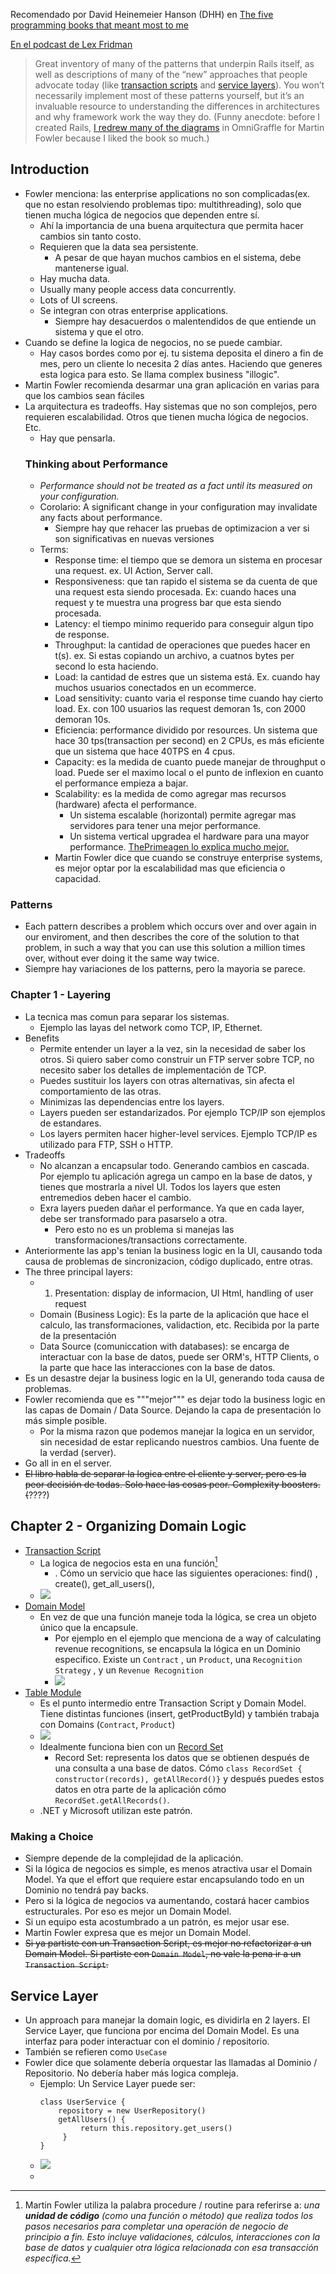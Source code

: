 Recomendado por David Heinemeier Hanson (DHH) en [The five programming books that meant most to me](https://signalvnoise.com/posts/3375-the-five-programming-books-that-meant-most-to-me)

[En el podcast de Lex Fridman](https://youtube.com/clip/UgkxExWeEoBgJrAb_jDGe2Bj4MUzlxJedXWS?si=NN2Sghs8vz8OBAce)


> Great inventory of many of the patterns that underpin Rails itself, as well as descriptions of many of the “new” approaches that people advocate today (like [transaction scripts](http://martinfowler.com/eaaCatalog/transactionScript.html) and [service layers](http://martinfowler.com/eaaCatalog/serviceLayer.html)). You won’t necessarily implement most of these patterns yourself, but it’s an invaluable resource to understanding the differences in architectures and why framework work the way they do. (Funny anecdote: before I created Rails, [I redrew many of the diagrams](http://martinfowler.com/eaaCatalog/) in OmniGraffle for Martin Fowler because I liked the book so much.)


## Introduction
- Fowler menciona: las enterprise applications no son complicadas(ex. que no estan resolviendo problemas tipo: multithreading), solo que tienen mucha lógica de negocios que dependen entre sí. 
	- Ahí la importancia de una buena arquitectura que permita hacer cambios sin tanto costo.
	- Requieren que la data sea persistente.
		- A pesar de que hayan muchos cambios en el sistema, debe mantenerse igual.
	- Hay mucha data.
	- Usually many people access data concurrently.
	- Lots of UI screens.
	- Se integran con otras enterprise applications.
		- Siempre hay desacuerdos o malentendidos de que entiende un sistema y que el otro.
- Cuando se define la logica de negocios, no se puede cambiar. 
	- Hay casos bordes como por ej. tu sistema deposita el dinero a fin de mes, pero un cliente lo necesita 2 días antes. Haciendo que generes esta logica para esto. Se llama complex business "illogic".
- Martin Fowler recomienda desarmar una gran aplicación en varias para que los cambios sean fáciles
- La arquitectura es tradeoffs. Hay sistemas que no son complejos, pero requieren escalabilidad. Otros que tienen mucha lógica de negocios. Etc.
	- Hay que pensarla.
  ### Thinking about Performance
  - *Performance should not be treated as a fact until its measured on your configuration.*
  - Corolario: A significant change in your configuration may invalidate any facts about performance.
	  - Siempre hay que rehacer las pruebas de optimizacion a ver si son significativas en nuevas versiones
  - Terms:
	  - Response time: el tiempo que se demora un sistema en procesar una request. ex. UI Action, Server call.
	  - Responsiveness: que tan rapido el sistema se da cuenta de que una request esta siendo procesada. Ex: cuando haces una request y te muestra una progress bar que esta siendo procesada.
	  - Latency: el tiempo minimo requerido para conseguir algun tipo de response.
	  - Throughput: la cantidad de operaciones que puedes hacer en t(s). ex. Si estas copiando un archivo, a cuatnos bytes per second lo esta haciendo.
	  - Load: la cantidad de estres que un sistema está. Ex. cuando hay muchos usuarios conectados en un ecommerce.
	  - Load sensitivity: cuanto varia el response time cuando hay cierto load. Ex. con 100 usuarios las request demoran 1s, con 2000 demoran 10s.
	  - Eficiencia: performance dividido por resources. Un sistema que hace 30 tps(transaction per second) en 2 CPUs, es más eficiente que un sistema que hace 40TPS en 4 cpus.
	  - Capacity: es la medida de cuanto puede manejar de throughput o load.  Puede ser el maximo local o el punto de inflexion en cuanto el performance empieza a bajar.
	  - Scalability: es la medida de como agregar mas recursos (hardware) afecta el performance.
		  - Un sistema escalable (horizontal) permite agregar mas servidores para tener una mejor performance.
		  - Un sistema vertical upgradea el hardware para una mayor performance. [ThePrimeagen lo explica mucho mejor.](https://youtube.com/clip/UgkxtSUG4D0YReu1bqGrgy_nWtdUrjJHPiMc?si=3O23OsjgAVULcDpK)
	- Martin Fowler dice que cuando se construye enterprise systems, es mejor optar por la escalabilidad mas que eficiencia o capacidad.
 

### Patterns
- Each pattern describes a problem which occurs over and over again in our enviroment, and then describes the core of the solution to that problem, in such a way that you can use this solution a million times over, without ever doing it the same way twice. 
- Siempre hay variaciones de los patterns, pero la mayoria se parece.



### Chapter  1 - Layering
- La tecnica mas comun para separar los sistemas.
	- Ejemplo las layas del network como TCP, IP, Ethernet.
- Benefits 
	- Permite entender un layer a la vez, sin la necesidad de saber los otros. Si quiero saber como construir un FTP server sobre TCP, no necesito saber los detalles de implementación de TCP.
	- Puedes sustituir los layers con otras alternativas, sin afecta el comportamiento de las otras. 
	- Minimizas las dependencias entre los layers.
	- Layers pueden ser estandarizados. Por ejemplo TCP/IP son ejemplos de estandares.
	- Los layers permiten hacer higher-level services. Ejemplo TCP/IP es utilizado para FTP, SSH o HTTP.
- Tradeoffs
	- No alcanzan a encapsular todo. Generando cambios en cascada. Por ejemplo tu aplicación agrega un campo en la base de datos, y tienes que mostrarla a nivel UI. Todos los layers que esten entremedios deben hacer el cambio.
	- Exra layers pueden dañar el performance. Ya que en cada layer, debe ser transformado para pasarselo a otra. 
		- Pero esto no es un problema si manejas las transformaciones/transactions correctamente.
- Anteriormente las app's tenian la business logic en la UI, causando toda causa de problemas de sincronizacion, código duplicado, entre otras.
- The three principal layers:
	- 1. Presentation: display de informacion, UI Html, handling of user request
	- Domain (Business Logic): Es la parte de la aplicación que hace el calculo, las transformaciones, validaction, etc. Recibida por la parte de la presentación
	- Data Source (comuniccation with databases):  se encarga de interactuar con la base de datos, puede ser ORM's, HTTP Clients, o la parte que hace las interacciones con la base de datos.
- Es un desastre dejar la business logic en la UI, generando toda causa de problemas.
- Fowler recomienda que es """mejor"""  es dejar todo la business logic en las capas de Domain / Data Source. Dejando la capa de presentación lo más simple posible.
	- Por la misma razon que podemos manejar la logica en un servidor, sin necesidad de estar replicando nuestros cambios. Una fuente de la verdad (server). 
- Go all in en el server.
- ~~El libro habla de separar la logica entre el cliente y server, pero es la peor decisión de todas. Solo hace las cosas peor. Complexity boosters. (~~????)

## Chapter 2  - Organizing Domain Logic
- [Transaction Script](https://martinfowler.com/eaaCatalog/transactionScript.html)
	- La logica de negocios esta en una función[^1]
		- . Cómo un servicio que hace las siguientes operaciones: find() , create(), get_all_users(),
	-  ![](Libros/Pasted%20image%2020240919160718.png)
- [Domain Model](https://martinfowler.com/eaaCatalog/domainModel.html)
	- En vez de que una función maneje toda la lógica, se crea un objeto único que la encapsule.
		- Por ejemplo en el ejemplo que menciona de a way of calculating revenue recognitions, se encapsula la lógica en un Dominio especifico. Existe un `Contract` , un `Product`, una `Recognition Strategy` , y un `Revenue Recognition`
		- ![](Libros/Pasted%20image%2020240919162345.png)
- [Table Module](https://martinfowler.com/eaaCatalog/tableModule.html)
	- Es el punto intermedio entre Transaction Script y Domain Model. Tiene distintas funciones (insert, getProductById) y también trabaja con  Domains (`Contract`, `Product`) 
	- ![](Libros/Pasted%20image%2020240919162649.png)
	-  Idealmente funciona bien con un  [Record Set](https://martinfowler.com/eaaCatalog/recordSet.html)
		- Record Set: representa los datos que se obtienen después de una consulta a una base de datos. Cómo `class RecordSet { constructor(records), getAllRecord()}` y después puedes estos datos en otra parte de la aplicación cómo `RecordSet.getAllRecords()`. 
	- .NET y Microsoft utilizan este patrón.
### Making a Choice
- Siempre depende de la complejidad de la aplicación.
- Si la lógica de negocios es simple, es menos atractiva usar el Domain Model. Ya que el effort que requiere estar encapsulando todo en un Dominio no tendrá pay backs.
- Pero si la lógica de  negocios va aumentando, costará hacer cambios estructurales. Por eso es mejor un Domain  Model.
- Si un equipo esta acostumbrado a un patrón, es mejor usar ese.
- Martin Fowler expresa que es mejor un Domain Model.
- ~~Si ya partiste con un Transaction Script, es mejor no refactorizar a un Domain Model. Si partiste con `Domain Model`, no vale la pena ir a un `Transaction Script`.~~

## Service Layer
- Un approach para manejar la domain logic, es dividirla en 2 layers. El Service Layer, que funciona por encima del Domain Model.  Es una interfaz para poder interactuar con el dominio / repositorio. 
- También se refieren como `UseCase`
- Fowler dice que solamente debería orquestar las llamadas al Dominio / Repositorio. No debería haber más logica compleja. 
	- Ejemplo: Un Service Layer puede ser:
	  ```
	  class UserService { 
	      repository = new UserRepository()
	      getAllUsers() {
	           return this.repository.get_users()
	       }
	  }
	  ```
	- ![](Libros/Pasted%20image%2020240919181540.png)
	- 

	

[^1]: Martin Fowler utiliza la palabra procedure / routine para referirse a: *una **unidad de código** (como una función o método) que realiza todos los pasos necesarios para completar una operación de negocio de principio a fin. Esto incluye validaciones, cálculos, interacciones con la base de datos y cualquier otra lógica relacionada con esa transacción específica.*